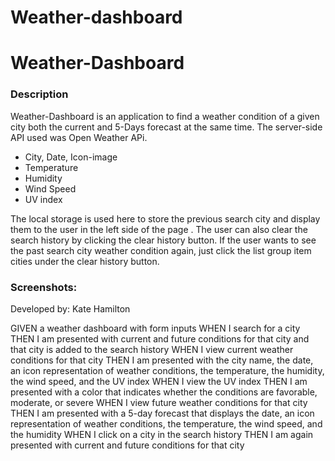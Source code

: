 # Weather-dashboard


# Weather-Dashboard
### Description
Weather-Dashboard is an application to find a weather condition of a given city both the current and 5-Days forecast at the same time.
The server-side API used was Open Weather APi.


- City, Date, Icon-image
- Temperature
- Humidity
- Wind Speed
- UV index


The local storage is used here to store the previous search city and display them to the user in the left side of the page . The user can also clear the search history by clicking the clear history button.
If the user wants to see the past search city weather condition again, just click the list group item cities under the clear history button.



### Screenshots:




Developed by: Kate Hamilton 




GIVEN a weather dashboard with form inputs
WHEN I search for a city
THEN I am presented with current and future conditions for that city and that city is added to the search history
WHEN I view current weather conditions for that city
THEN I am presented with the city name, the date, an icon representation of weather conditions, the temperature, the humidity, the wind speed, and the UV index
WHEN I view the UV index
THEN I am presented with a color that indicates whether the conditions are favorable, moderate, or severe
WHEN I view future weather conditions for that city
THEN I am presented with a 5-day forecast that displays the date, an icon representation of weather conditions, the temperature, the wind speed, and the humidity
WHEN I click on a city in the search history
THEN I am again presented with current and future conditions for that city
